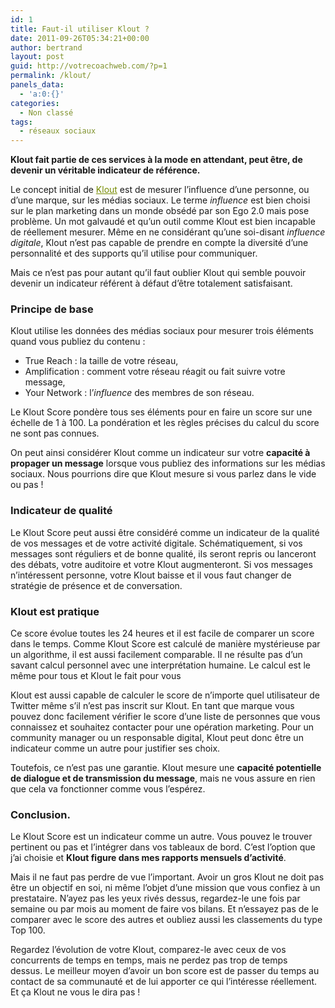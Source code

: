 ```yaml
---
id: 1
title: Faut-il utiliser Klout ?
date: 2011-09-26T05:34:21+00:00
author: bertrand
layout: post
guid: http://votrecoachweb.com/?p=1
permalink: /klout/
panels_data:
  - 'a:0:{}'
categories:
  - Non classé
tags:
  - réseaux sociaux
---
```

<div class="champ contenu_chapo">
<div class="chapo" dir="ltr" style="font-weight: bold; font-style: inherit;">
<p style="font-weight: inherit; font-style: inherit;"><strong>Klout fait partie de ces services à la mode en attendant, peut être, de devenir un véritable indicateur de référence.</strong></p>

</div>
</div>
<!--more-->
<div class="champ contenu_texte">
<div class="texte" dir="ltr" style="font-style: inherit;">
<p style="font-style: inherit;">Le concept initial de <a style="font-style: inherit; color: #768b00;" href="http://klout.com/">Klout</a> est de mesurer l’influence d’une personne, ou d’une marque, sur les médias sociaux. Le terme <em>influence</em> est bien choisi sur le plan marketing dans un monde obsédé par son Ego 2.0 mais pose problème. Un mot galvaudé et qu’un outil comme Klout est bien incapable de réellement mesurer. Même en ne considérant qu’une soi-disant <em>influence digitale</em>, Klout n’est pas capable de prendre en compte la diversité d’une personnalité et des supports qu’il utilise pour communiquer.</p>
<p style="font-style: inherit;">Mais ce n’est pas pour autant qu’il faut oublier Klout qui semble pouvoir devenir un indicateur référent à défaut d’être totalement satisfaisant.</p>

<h3 style="font-style: inherit;">Principe de base</h3>
<p style="font-style: inherit;">Klout utilise les données des médias sociaux pour mesurer trois éléments quand vous publiez du contenu :</p>

<ul style="font-style: inherit;">
	<li style="font-style: inherit;">True Reach : la taille de votre réseau,</li>
	<li style="font-style: inherit;">Amplification : comment votre réseau réagit ou fait suivre votre message,</li>
	<li style="font-style: inherit;">Your Network : l’<em>influence</em> des membres de son réseau.</li>
</ul>
<p style="font-style: inherit;">Le Klout Score pondère tous ses éléments pour en faire un score sur une échelle de 1 à 100. La pondération et les règles précises du calcul du score ne sont pas connues.</p>
<p style="font-style: inherit;">On peut ainsi considérer Klout comme un indicateur sur votre <span style="font-weight: bold; font-style: inherit;">capacité à propager un message</span> lorsque vous publiez des informations sur les médias sociaux. Nous pourrions dire que Klout mesure si vous parlez dans le vide ou pas !</p>

<h3 style="font-style: inherit;">Indicateur de qualité</h3>
<p style="font-style: inherit;">Le Klout Score peut aussi être considéré comme un indicateur de la qualité de vos messages et de votre activité digitale. Schématiquement, si vos messages sont réguliers et de bonne qualité, ils seront repris ou lanceront des débats, votre auditoire et votre Klout augmenteront. Si vos messages n’intéressent personne, votre Klout baisse et il vous faut changer de stratégie de présence et de conversation.</p>

<h3 style="font-style: inherit;">Klout est pratique</h3>
<p style="font-style: inherit;">Ce score évolue toutes les 24 heures et il est facile de comparer un score dans le temps. Comme Klout Score est calculé de manière mystérieuse par un algorithme, il est aussi facilement comparable. Il ne résulte pas d’un savant calcul personnel avec une interprétation humaine. Le calcul est le même pour tous et Klout le fait pour vous</p>
<p style="font-style: inherit;">Klout est aussi capable de calculer le score de n’importe quel utilisateur de Twitter même s’il n’est pas inscrit sur Klout. En tant que marque vous pouvez donc facilement vérifier le score d’une liste de personnes que vous connaissez et souhaitez contacter pour une opération marketing. Pour un community manager ou un responsable digital, Klout peut donc être un indicateur comme un autre pour justifier ses choix.</p>
<p style="font-style: inherit;">Toutefois, ce n’est pas une garantie. Klout mesure une <span style="font-weight: bold; font-style: inherit;">capacité potentielle de dialogue et de transmission du message</span>, mais ne vous assure en rien que cela va fonctionner comme vous l’espérez.</p>

<h3 style="font-style: inherit;">Conclusion.</h3>
<p style="font-style: inherit;">Le Klout Score est un indicateur comme un autre. Vous pouvez le trouver pertinent ou pas et l’intégrer dans vos tableaux de bord. C’est l’option que j’ai choisie et <span style="font-weight: bold; font-style: inherit;">Klout figure dans mes rapports mensuels d’activité</span>.</p>
<p style="font-style: inherit;">Mais il ne faut pas perdre de vue l’important. Avoir un gros Klout ne doit pas être un objectif en soi, ni même l’objet d’une mission que vous confiez à un prestataire. N’ayez pas les yeux rivés dessus, regardez-le une fois par semaine ou par mois au moment de faire vos bilans. Et n’essayez pas de le comparer avec le score des autres et oubliez aussi les classements du type Top 100.</p>
<p style="font-style: inherit;">Regardez l’évolution de votre Klout, comparez-le avec ceux de vos concurrents de temps en temps, mais ne perdez pas trop de temps dessus. Le meilleur moyen d’avoir un bon score est de passer du temps au contact de sa communauté et de lui apporter ce qui l’intéresse réellement. Et ça Klout ne vous le dira pas !</p>

</div>
</div>